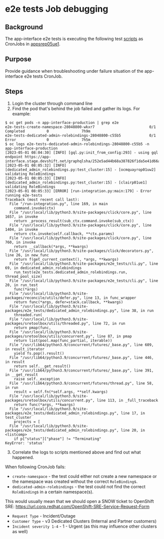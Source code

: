 # e2e tests Job debugging

## Background

The app-interface e2e tests is executing the following test [scripts](https://github.com/app-sre/qontract-reconcile/tree/master/e2e_tests) as CronJobs in  [appsrep05ue1](https://console-openshift-console.apps.appsrep05ue1.zqxk.p1.openshiftapps.com/k8s/ns/app-interface-production/batch~v1~CronJob?name=e2e).

## Purpose

Provide guidance when troubleshooting under failure situation of the app-interface e2e tests CronJob.

## Steps

1. Login the cluster through command line 
2. Find the pod that's behind the job failed and gather its logs. For example:
```
$ oc get pods -n app-interface-production | grep e2e
e2e-tests-create-namespace-28048800-wkxr7                         0/1     Completed          0               7h9m
e2e-tests-dedicated-admin-rolebindings-28048800-c55b5             0/1     Error              0               7h5m
$ oc logs e2e-tests-dedicated-admin-rolebindings-28048800-c55b5 -n app-interface-production
[2023-05-01 08:04:30] [INFO] [gql.py:init_from_config:293] - using gql endpoint https://app-interface.stage.devshift.net/graphqlsha/252e5ad44b68a387826f1da5e41d66acad333d505d05bda6726ea11c6dfe22c1
[2023-05-01 08:05:32] [INFO] [dedicated_admin_rolebindings.py:test_cluster:15] - [ocmquayrop01uw2] validating RoleBindings
[2023-05-01 08:05:33] [INFO] [dedicated_admin_rolebindings.py:test_cluster:15] - [clairp01ue1] validating RoleBindings
[2023-05-01 08:05:33] [ERROR] [run-integration.py:main:179] - Error running e2e-tests
Traceback (most recent call last):
  File "/run-integration.py", line 169, in main
    command.invoke(ctx)
  File "/usr/local/lib/python3.9/site-packages/click/core.py", line 1657, in invoke
    return _process_result(sub_ctx.command.invoke(sub_ctx))
  File "/usr/local/lib/python3.9/site-packages/click/core.py", line 1404, in invoke
    return ctx.invoke(self.callback, **ctx.params)
  File "/usr/local/lib/python3.9/site-packages/click/core.py", line 760, in invoke
    return __callback(*args, **kwargs)
  File "/usr/local/lib/python3.9/site-packages/click/decorators.py", line 26, in new_func
    return f(get_current_context(), *args, **kwargs)
  File "/usr/local/lib/python3.9/site-packages/e2e_tests/cli.py", line 69, in dedicated_admin_rolebindings
    run_test(e2e_tests.dedicated_admin_rolebindings.run, thread_pool_size)
  File "/usr/local/lib/python3.9/site-packages/e2e_tests/cli.py", line 20, in run_test
    func(*args)
  File "/usr/local/lib/python3.9/site-packages/reconcile/utils/defer.py", line 13, in func_wrapper
    return func(*args, defer=stack.callback, **kwargs)
  File "/usr/local/lib/python3.9/site-packages/e2e_tests/dedicated_admin_rolebindings.py", line 38, in run
    threaded.run(
  File "/usr/local/lib/python3.9/site-packages/sretoolbox/utils/threaded.py", line 72, in run
    return pmap(func,
  File "/usr/local/lib/python3.9/site-packages/sretoolbox/utils/concurrent.py", line 87, in pmap
    return list(pool.map(func_partial, iterable))
  File "/usr/lib64/python3.9/concurrent/futures/_base.py", line 609, in result_iterator
    yield fs.pop().result()
  File "/usr/lib64/python3.9/concurrent/futures/_base.py", line 446, in result
    return self.__get_result()
  File "/usr/lib64/python3.9/concurrent/futures/_base.py", line 391, in __get_result
    raise self._exception
  File "/usr/lib64/python3.9/concurrent/futures/thread.py", line 58, in run
    result = self.fn(*self.args, **self.kwargs)
  File "/usr/local/lib/python3.9/site-packages/sretoolbox/utils/concurrent.py", line 113, in _full_traceback
    return func(*args, **kwargs)
  File "/usr/local/lib/python3.9/site-packages/e2e_tests/dedicated_admin_rolebindings.py", line 17, in test_cluster
    projects = [
  File "/usr/local/lib/python3.9/site-packages/e2e_tests/dedicated_admin_rolebindings.py", line 20, in <listcomp>
    if p["status"]["phase"] != "Terminating"
KeyError: 'status'
```
3. Correlate the logs to scripts mentioned above and find out what happened.


When following CronJob fails:

- `create-namespace` - the test could either not create a new namespace or the namespace was created without the correct `RoleBinding`s.
- `dedicated-admin-rolebindings` - the test could not find the correct `RoleBinding`s in a certain namespace(s).

This would usually mean that we should open a SNOW ticket to OpenShift SRE:
https://url.corp.redhat.com/OpenShift-SRE-Service-Request-Form

* `Request Type` - Incident/Outage
* `Customer Type` - v3 Dedicated Clusters (Internal and Partner customers)
* `Incident severity 1-4` - 1 - Urgent (as this may influence other clusters as well)

